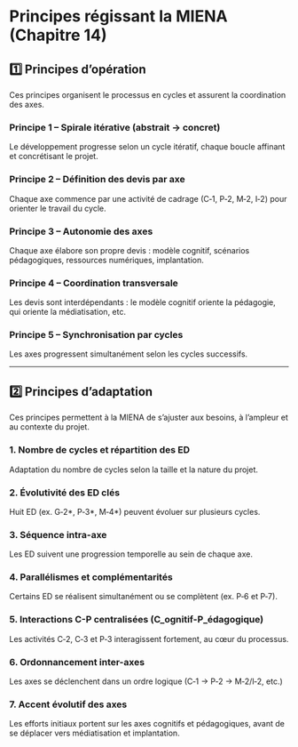 
# Principes régissant la MIENA (Chapitre 14)

## 1️⃣ Principes d’opération

Ces principes organisent le processus en cycles et assurent la coordination des axes.

### Principe 1 – Spirale itérative (abstrait → concret)
Le développement progresse selon un cycle itératif, chaque boucle affinant et concrétisant le projet.

### Principe 2 – Définition des devis par axe
Chaque axe commence par une activité de cadrage (C‑1, P‑2, M‑2, I‑2) pour orienter le travail du cycle.

### Principe 3 – Autonomie des axes
Chaque axe élabore son propre devis : modèle cognitif, scénarios pédagogiques, ressources numériques, implantation.

### Principe 4 – Coordination transversale
Les devis sont interdépendants : le modèle cognitif oriente la pédagogie, qui oriente la médiatisation, etc.

### Principe 5 – Synchronisation par cycles
Les axes progressent simultanément selon les cycles successifs.

---

## 2️⃣ Principes d’adaptation

Ces principes permettent à la MIENA de s’ajuster aux besoins, à l’ampleur et au contexte du projet.

### 1. Nombre de cycles et répartition des ED
Adaptation du nombre de cycles selon la taille et la nature du projet.

### 2. Évolutivité des ED clés
Huit ED (ex. G‑2*, P‑3*, M‑4*) peuvent évoluer sur plusieurs cycles.

### 3. Séquence intra-axe
Les ED suivent une progression temporelle au sein de chaque axe.

### 4. Parallélismes et complémentarités
Certains ED se réalisent simultanément ou se complètent (ex. P‑6 et P‑7).

### 5. Interactions C-P centralisées (C_ognitif-P_édagogique)
Les activités C‑2, C‑3 et P‑3 interagissent fortement, au cœur du processus.

### 6. Ordonnancement inter-axes
Les axes se déclenchent dans un ordre logique (C‑1 → P‑2 → M‑2/I‑2, etc.)

### 7. Accent évolutif des axes
Les efforts initiaux portent sur les axes cognitifs et pédagogiques, avant de se déplacer vers médiatisation et implantation.
